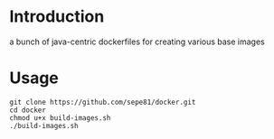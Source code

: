 # Introduction
a bunch of java-centric dockerfiles for creating various base images

# Usage
```
git clone https://github.com/sepe81/docker.git
cd docker
chmod u+x build-images.sh
./build-images.sh
```
